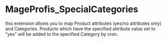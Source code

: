 # MageProfis_SpecialCategories

this extension allows you to map Product attributes (yes/no attributes only) and Categories.
Products which have the specified attribute value set to "yes" will be added to the specified Category
by cron.
